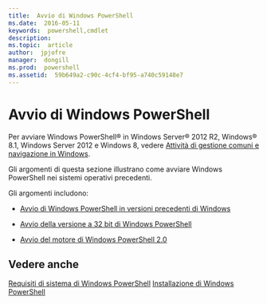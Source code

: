 ```yaml
---
title:  Avvio di Windows PowerShell
ms.date:  2016-05-11
keywords:  powershell,cmdlet
description:  
ms.topic:  article
author:  jpjofre
manager:  dongill
ms.prod:  powershell
ms.assetid:  59b649a2-c90c-4cf4-bf95-a740c59148e7
---
```


# Avvio di Windows PowerShell
Per avviare Windows PowerShell® in Windows Server® 2012 R2, Windows® 8.1, Windows Server 2012 e Windows 8, vedere [Attività di gestione comuni e navigazione in Windows](http://technet.microsoft.com/library/hh831491.aspx).

Gli argomenti di questa sezione illustrano come avviare Windows PowerShell nei sistemi operativi precedenti.

Gli argomenti includono:

-   [Avvio di Windows PowerShell in versioni precedenti di Windows](Starting-Windows-PowerShell-on-Earlier-Versions-of-Windows.md)

-   [Avvio della versione a 32 bit di Windows PowerShell](Starting-the-32-Bit-Version-of-Windows-PowerShell.md)

-   [Avvio del motore di Windows PowerShell 2.0](Starting-the-Windows-PowerShell-2.0-Engine.md)

## Vedere anche
[Requisiti di sistema di Windows PowerShell](Windows-PowerShell-System-Requirements.md)
[Installazione di Windows PowerShell](Installing-Windows-PowerShell.md)



<!--HONumber=May16_HO2-->


